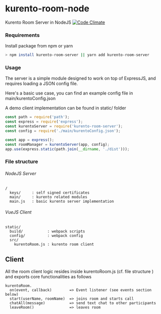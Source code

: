 # kurento-room-node

Kurento Room Server in NodeJS [![Code Climate](https://codeclimate.com/github/AbdullahZN/kurento-room-node/badges/gpa.svg)](https://codeclimate.com/github/AbdullahZN/kurento-room-node)

### Requirements
Install package from npm or yarn
```bash
> npm install kurento-room-server || yarn add kurento-room-server
```

### Usage

The server is a simple module designed to work on top of ExpressJS, and requires loading a JSON config file.

Here's a basic use case, you can find an example config file in main/kurentoConfig.json

A demo client implementation can be found in static/ folder

```js
const path = require('path');
const express = require('express');
const kurentoServer = require('kurento-room-server');
const config = require('./main/kurentoConfig.json');

const app = express();
const roomManager = kurentoServer(app, config);
app.use(express.static(path.join(__dirname, './dist')));
```

### File structure
###### NodeJS Server

```
/
  keys/     : self signed certificates
  main/     : kurento related modules
  main.js   : basic kurento server implementation
```

###### VueJS Client

```
static/
  build/           : webpack scripts
  config/          : webpack config
  src/
    kurentoRoom.js : kurento room client
```

## Client

All the room client logic resides inside kurentoRoom.js \(cf. file structure \) and exports core functionalities as follows

```
kurentoRoom.
  on(event, callback)        => Event listener (see events section below)
  start(userName, roomName)  => joins room and starts call
  chatAll(message)           => send text chat to other participants
  leaveRoom()                => leaves room
```

